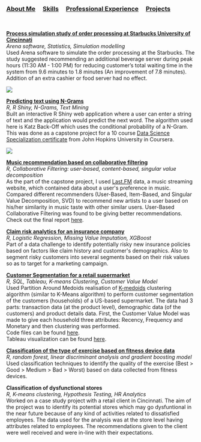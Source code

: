 <br />


### [About Me](https://vermaph.github.io/)&nbsp; &nbsp; &nbsp;[Skills](./skills.html)&nbsp; &nbsp; &nbsp;[Professional Experience](./experience.html)&nbsp; &nbsp; &nbsp;[Projects](./projects.html)<br />

<br />

**[Process simulation study of order processing at Starbucks University of Cincinnati](https://github.com/vermaph/04-Projects/blob/master/Process%20simulation%20study%20of%20order%20processing%20at%20Starbucks%20University%20of%20Cincinnati/Verma_Piyush_M12396911_Process%20simulation%20study%20of%20order%20processing%20at%20Starbucks%20University%20of%20Cincinnati.pdf)**<br/>
 *Arena software, Statistics, Simulation modelling*<br />
 Used Arena software to simulate the order processing at the Starbucks. The study suggested recommending an additional beverage server during peak hours (11:30 AM - 1:00 PM) for reducing customer’s total waiting time in the system from 9.6 minutes to 1.8 minutes (An improvement of 7.8 minutes). Addition of an extra cashier or food server had no effect.
 
 ![](https://github.com/vermaph/04-Projects/blob/master/Process%20simulation%20study%20of%20order%20processing%20at%20Starbucks%20University%20of%20Cincinnati/Simulation_GIF.gif?raw=true)


**[Predicting text using N-Grams](https://vermaph.shinyapps.io/Nextword/)**<br />
  *R, R Shiny, N-Grams, Text Mining*<br />
  Built an interactive R Shiny web application where a user can enter a string of text and the application would predict the next word. The algorithm used here is Katz Back-Off which uses the conditional probability of a N-Gram. This was done as a capstone project for a 10 course [Data Science Specialization certificate](https://www.coursera.org/account/accomplishments/specialization/6UFAFQ6NL8TA) from John Hopkins University in Coursera.
  
![](https://github.com/vermaph/04-Projects/blob/master/Predicting%20text%20using%20N-Grams/Reports%20and%20Presentation/App_GIF.gif?raw=true)

**[Music recommendation based on collaborative filtering](https://github.com/vermaph/04-Projects/blob/master/Music%20Recommendation%20System/Main_Code.R)**<br />
*R, Collaborative Filtering: user-based, content-based, singular value decomposition*<br />
As the part of the capstone project, I used [Last.FM](https://www.last.fm/) data, a music streaming website, which contained data about a user's preference in music. Compared different recommenders (User-Based, Item-Based, and Singular Value Decomposition, SVD) to recommend new artists to a user based on his/her similarity in music taste with other similar users. User-Based Collaborative Filtering was found to be giving better recommendations. Check out the final report [here](https://github.com/vermaph/04-Projects/blob/master/Music%20Recommendation%20System/Final%20Files/Verma_Piyush_Capstone_Final_Draft.pdf). 

**[Claim risk analytics for an insurance company](https://rpubs.com/vermaph/404011)**<br />
*R, Logistic Regression, Missing Value Imputation, XGBoost*<br />
Part of a data challenge to identify potentially risky new insurance policies based on factors like claim history and customer's demographics. Also to segment risky customers into several segments based on their risk values so as to target for a marketing campaign. 

**[Customer Segmentation for a retail supermarket](http://rpubs.com/vermaph/395036)**<br />
  *R, SQL, Tableau, K-means Clustering, Customer Value Model*<br />
  Used Partition Around Medoids realisation of [K-medoids](https://en.wikipedia.org/wiki/K-medoids) clustering algorithm (similar to K-Means algorithm) to perform customer segmentation of the customers (households) of a US-based supermarket. The data had 3 parts: transaction data (at the product level), demographic data (of the customers) and product details data. First, the Customer Value Model was made to give each household three attributes: Recency, Frequency and Monetary and then clustering was performed.<br />
  Code files can be found [here](https://github.com/vermaph/Codes/tree/master/Pet%20Projects/Supermarket%20dashboard). <br />
  Tableau visualization can be found [here](https://public.tableau.com/profile/piyush.verma#!/vizhome/AnalysisofaSupermarketChain/Final).


**[Classification of the type of exercise based on fitness device data](https://rpubs.com/vermaph/393416)**<br/>
  *R, random forest, linear discriminant analysis and gradient boosting model*<br />
  Used classification techniques to identify the quality of the exercise (Best > Good > Medium > Bad > Worst) based on data collected from fitness devices. 

**Classification of dysfunctional stores**<br />
  *R, K-means clustering, Hypothesis Testing, HR Analytics*<br />
  Worked on a case study project with a retail client in Cincinnati. The aim of the project was to identify its potential stores which may go dysfuntional in the near future because of any kind of activities related to dissatisfied employees. The data used for the analysis was at the store level having attributes related to employees. The recommendations given to the client were well received and were in-line with their expectations. 
